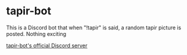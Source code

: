 # tapir-bot

This is a Discord bot that when "!tapir" is said, a random tapir picture is posted. Nothing exciting

[tapir-bot's official Discord server](discord.gg/JzzSxb5)
